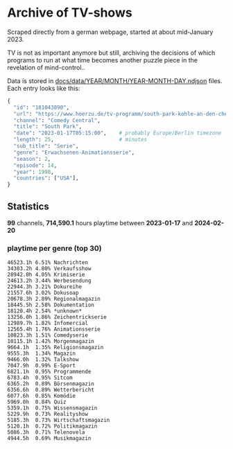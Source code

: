 # Archive of TV-shows

Scraped directly from a german webpage, started at about mid-January 2023.

TV is not as important anymore but still, archiving the decisions of which programs to run at what time
becomes another puzzle piece in the revelation of mind-control.. 

Data is stored in [docs/data/YEAR/MONTH/YEAR-MONTH-DAY.ndjson](docs/data/) files. 
Each entry looks like this:

```python
{
  "id": "181043890", 
  "url": "https://www.hoerzu.de/tv-programm/south-park-kohle-an-den-chefkoch/bid_181043890/", 
  "channel": "Comedy Central", 
  "title": "South Park", 
  "date": "2023-01-17T05:15:00",    # probably Europe/Berlin timezone 
  "length": 25,                     # minutes 
  "sub_title": "Serie", 
  "genre": "Erwachsenen-Animationsserie", 
  "season": 2, 
  "episode": 14, 
  "year": 1998, 
  "countries": ["USA"],
}
```

## Statistics

**99** channels, **714,590.1** hours playtime between **2023-01-17** and **2024-02-20**


### playtime per genre (top 30)

    46523.1h 6.51% Nachrichten
    34303.2h 4.80% Verkaufsshow
    28942.0h 4.05% Krimiserie
    24613.2h 3.44% Werbesendung
    22944.3h 3.21% Dokureihe
    21557.6h 3.02% Dokusoap
    20678.3h 2.89% Regionalmagazin
    18445.5h 2.58% Dokumentation
    18120.4h 2.54% *unknown*
    13256.0h 1.86% Zeichentrickserie
    12989.7h 1.82% Infomercial
    12565.4h 1.76% Animationsserie
    10823.3h 1.51% Comedyserie
    10115.1h 1.42% Morgenmagazin
    9664.1h  1.35% Religionsmagazin
    9555.3h  1.34% Magazin
    9466.0h  1.32% Talkshow
    7047.9h  0.99% E-Sport
    6821.1h  0.95% Programmende
    6783.4h  0.95% Sitcom
    6365.2h  0.89% Börsenmagazin
    6356.6h  0.89% Wetterbericht
    6077.6h  0.85% Komödie
    5969.0h  0.84% Quiz
    5359.1h  0.75% Wissensmagazin
    5229.9h  0.73% Realityshow
    5185.3h  0.73% Wirtschaftsmagazin
    5120.1h  0.72% Politikmagazin
    5086.3h  0.71% Telenovela
    4944.5h  0.69% Musikmagazin
